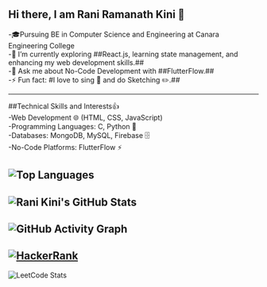 ## Hi there, I am Rani Ramanath Kini 👋

-🎓Pursuing BE in Computer Science and Engineering at Canara Engineering College  
-🌱 I’m currently exploring ##React.js, learning state management, and enhancing my web development skills.##  
-💬 Ask me about No-Code Development with ##FlutterFlow.##  
-⚡ Fun fact: #I love to sing 🎤 and do Sketching ✏️.##  

---

##Technical Skills and Interests👍  
-Web Development 🌐 (HTML, CSS, JavaScript)  
-Programming Languages: C, Python 🐍  
-Databases: MongoDB, MySQL, Firebase 🗄️  
-No-Code Platforms: FlutterFlow ⚡  


![Top Languages](https://github-readme-stats.vercel.app/api/top-langs/?username=ranirkini2004&layout=compact&theme=radical)
-
![Rani Kini's GitHub Stats](https://github-readme-stats.vercel.app/api?username=ranirkini2004&show_icons=true&theme=radical)
-
![GitHub Activity Graph](https://github-readme-activity-graph.vercel.app/graph?username=ranirkini2004&theme=github) 
---

[![HackerRank](https://img.shields.io/badge/HackerRank-Profile-brightgreen?style=flat&logo=hackerrank)](https://www.hackerrank.com/rani_kini_17)
---
![LeetCode Stats](https://leetcard.jacoblin.cool/rani_kini?theme=dark&font=Abel&ext=contest)

